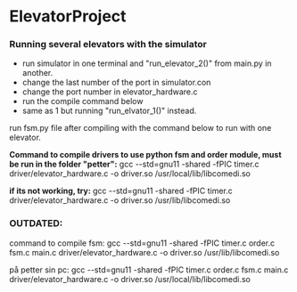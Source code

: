# ElevatorProject

### Running several elevators with the simulator
- run simulator in one terminal and "run_elevator_2()" from main.py in another.
- change the last number of the port in simulator.con
- change the port number in elevator_hardware.c 
- run the compile command below
- same as 1 but running "run_elvator_1()" instead.

run fsm.py file after compiling with the command below to run with one elevator.

**Command to compile drivers to use python fsm and order module, must be run in the folder "petter":**
gcc --std=gnu11 -shared -fPIC timer.c driver/elevator_hardware.c -o driver.so /usr/local/lib/libcomedi.so

**if its not working, try:**
gcc --std=gnu11 -shared -fPIC timer.c driver/elevator_hardware.c -o driver.so /usr/lib/libcomedi.so









### OUTDATED:
command to compile fsm:
gcc --std=gnu11 -shared -fPIC timer.c order.c fsm.c main.c driver/elevator_hardware.c -o driver.so /usr/lib/libcomedi.so

på petter sin pc: 
gcc --std=gnu11 -shared -fPIC timer.c order.c fsm.c main.c driver/elevator_hardware.c -o driver.so /usr/local/lib/libcomedi.so



